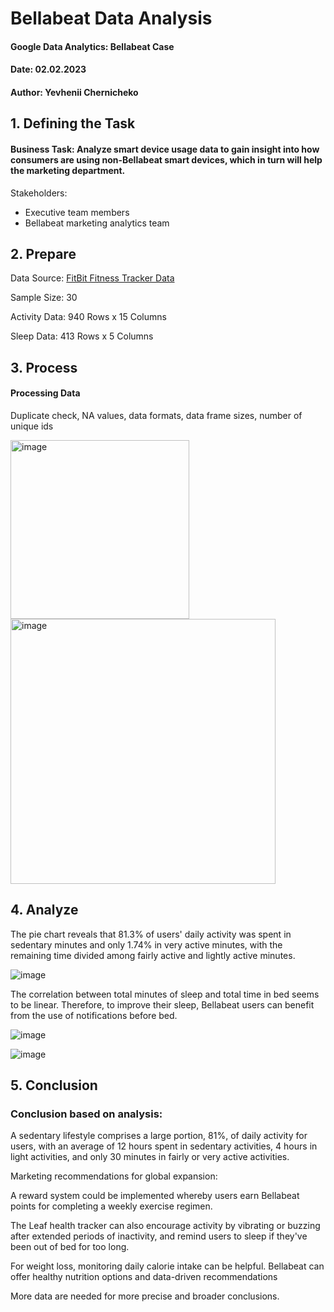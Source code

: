 # Bellabeat Data Analysis
#### Google Data Analytics: Bellabeat Case

#### Date: 02.02.2023

#### Author: Yevhenii Chernicheko
##
## 1. Defining the Task
#### Business Task: Analyze smart device usage data to gain insight into how consumers are using non-Bellabeat smart devices, which in turn will help the marketing department.

Stakeholders: 
- Executive team members
- Bellabeat marketing analytics team
##
## 2. Prepare
Data Source: [FitBit Fitness Tracker Data](https://www.kaggle.com/datasets/arashnic/fitbit)

Sample Size: 30 

Activity Data: 940 Rows x 15 Columns

Sleep Data: 413 Rows x 5 Columns

## 3. Process
#### Processing Data
Duplicate check, NA values, data formats, data frame sizes, number of unique ids

<img width="286" alt="image" src="https://user-images.githubusercontent.com/47353881/216393225-d3a18f91-642c-4226-bf22-2b1daebd3013.png">

<img width="424" alt="image" src="https://user-images.githubusercontent.com/47353881/216393453-8296a69e-ad85-478b-a75a-b5fb6e30f5b1.png">

## 4. Analyze

The pie chart reveals that 81.3% of users' daily activity was spent in sedentary minutes and only 1.74% in very active minutes, with the remaining time divided among fairly active and lightly active minutes.

![image](https://user-images.githubusercontent.com/47353881/216394017-8e1275b5-1d66-4476-9b1d-1cd1629abfc8.png)

The correlation between total minutes of sleep and total time in bed seems to be linear. Therefore, to improve their sleep, Bellabeat users can benefit from the use of notifications before bed.

![image](https://user-images.githubusercontent.com/47353881/216394643-07cf00d9-e955-4e0e-bec9-6ed3580aae39.png)

![image](https://user-images.githubusercontent.com/47353881/216394602-5da4cf74-18de-4a28-9a9f-614bb884641b.png)

## 5. Conclusion

### Conclusion based on analysis:

A sedentary lifestyle comprises a large portion, 81%, of daily activity for users, with an average of 12 hours spent in sedentary activities, 4 hours in light activities, and only 30 minutes in fairly or very active activities.

Marketing recommendations for global expansion:

A reward system could be implemented whereby users earn Bellabeat points for completing a weekly exercise regimen.

The Leaf health tracker can also encourage activity by vibrating or buzzing after extended periods of inactivity, and remind users to sleep if they've been out of bed for too long.

For weight loss, monitoring daily calorie intake can be helpful. Bellabeat can offer healthy nutrition options and data-driven recommendations

More data are needed for more precise and broader conclusions.



